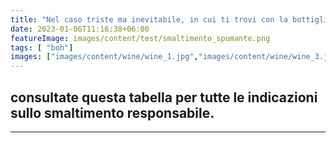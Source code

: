 ```yaml
---
title: "Nel caso triste ma inevitabile, in cui ti trovi con la bottiglia vuota:"
date: 2023-01-06T11:16:38+06:00
featureImage: images/content/test/smaltimento_spumante.png
tags: [ "boh"]
images: ["images/content/wine/wine_1.jpg","images/content/wine/wine_3.jpg","images/content/wine/wine_2.jpg"]
---
```

## consultate questa tabella per tutte le indicazioni sullo smaltimento responsabile.

 


-----